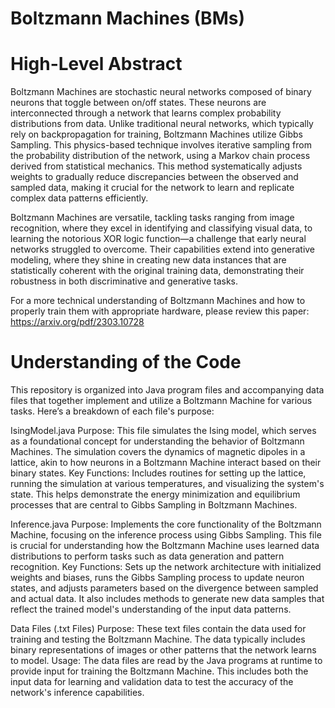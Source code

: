 # Boltzmann Machines (BMs)

# High-Level Abstract
Boltzmann Machines are stochastic neural networks composed of binary neurons that toggle between on/off states. These neurons are interconnected through a network that learns complex probability distributions from data. Unlike traditional neural networks, which typically rely on backpropagation for training, Boltzmann Machines utilize Gibbs Sampling. This physics-based technique involves iterative sampling from the probability distribution of the network, using a Markov chain process derived from statistical mechanics. This method systematically adjusts weights to gradually reduce discrepancies between the observed and sampled data, making it crucial for the network to learn and replicate complex data patterns efficiently.

Boltzmann Machines are versatile, tackling tasks ranging from image recognition, where they excel in identifying and classifying visual data, to learning the notorious XOR logic function—a challenge that early neural networks struggled to overcome. Their capabilities extend into generative modeling, where they shine in creating new data instances that are statistically coherent with the original training data, demonstrating their robustness in both discriminative and generative tasks.

For a more technical understanding of Boltzmann Machines and how to properly train them with appropriate hardware, please review this paper: https://arxiv.org/pdf/2303.10728 

# Understanding of the Code

This repository is organized into Java program files and accompanying data files that together implement and utilize a Boltzmann Machine for various tasks. Here’s a breakdown of each file's purpose:

IsingModel.java
Purpose: This file simulates the Ising model, which serves as a foundational concept for understanding the behavior of Boltzmann Machines. The simulation covers the dynamics of magnetic dipoles in a lattice, akin to how neurons in a Boltzmann Machine interact based on their binary states.
Key Functions: Includes routines for setting up the lattice, running the simulation at various temperatures, and visualizing the system's state. This helps demonstrate the energy minimization and equilibrium processes that are central to Gibbs Sampling in Boltzmann Machines.

Inference.java
Purpose: Implements the core functionality of the Boltzmann Machine, focusing on the inference process using Gibbs Sampling. This file is crucial for understanding how the Boltzmann Machine uses learned data distributions to perform tasks such as data generation and pattern recognition.
Key Functions: Sets up the network architecture with initialized weights and biases, runs the Gibbs Sampling process to update neuron states, and adjusts parameters based on the divergence between sampled and actual data. It also includes methods to generate new data samples that reflect the trained model's understanding of the input data patterns.

Data Files (.txt Files)
Purpose: These text files contain the data used for training and testing the Boltzmann Machine. The data typically includes binary representations of images or other patterns that the network learns to model.
Usage: The data files are read by the Java programs at runtime to provide input for training the Boltzmann Machine. This includes both the input data for learning and validation data to test the accuracy of the network's inference capabilities.

